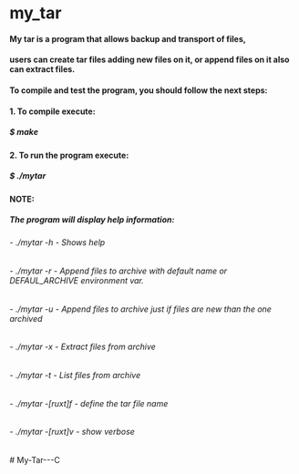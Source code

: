 # my_tar

#### My tar is a program that allows backup and transport of files,
#### users can create tar files adding new files on it, or append files on it also can extract files. 

#### To compile and test the program, you should follow the next steps:

#### 1. To compile execute:
##### $ make

#### 2. To run the program execute:
##### $ ./mytar

#### NOTE: 
##### The program will display help information:
###### - ./mytar -h - Shows help 
###### - ./mytar -r - Append files to archive with default name or DEFAUL_ARCHIVE environment var.
###### - ./mytar -u - Append files to archive just if files are new than the one archived
###### - ./mytar -x - Extract files from archive
###### - ./mytar -t - List files from archive
###### - ./mytar -[ruxt]f - define the tar file name 
###### - ./mytar -[ruxt]v - show verbose 

#   M y - T a r - - - C  
 